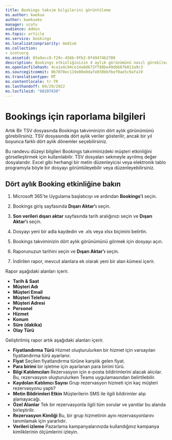 ```yaml
---
title: Bookings takvim bilgilerini görüntüleme
ms.author: kwekua
author: kwekuako
manager: scotv
audience: Admin
ms.topic: article
ms.service: bookings
ms.localizationpriority: medium
ms.collection:
- scotvorg
ms.assetid: 03a9acc9-f29c-456b-9fb2-0f49474b2708
description: Bookings etkinliğinizin 4 aylık görünümünü nasıl görebileceğinizi öğrenin
ms.openlocfilehash: 4ca1a4c94ce14a8d673ff88be49dbb67b013a9c3
ms.sourcegitcommit: 0b7070ec119e00e0dafe030bbfbef0ae5c9afa19
ms.translationtype: MT
ms.contentlocale: tr-TR
ms.lasthandoff: 09/29/2022
ms.locfileid: "68207830"
---
```

# <a name="reporting-info-for-bookings"></a>Bookings için raporlama bilgileri

Artık Bir TSV dosyasında Bookings takviminizin dört aylık görünümünü görebilirsiniz. TSV dosyasında dört aylık veriler gösterilir, ancak bir yıl boyunca farklı dört aylık dönemler seçebilirsiniz.

Bu randevu düzeyi bilgileri Bookings takviminizdeki müşteri etkinliğini görselleştirmek için kullanılabilir. TSV dosyaları sekmeyle ayrılmış değer dosyalarıdır. Excel gibi herhangi bir metin düzenleyicisi veya elektronik tablo programıyla böyle bir dosyayı görüntüleyebilir veya düzenleyebilirsiniz.

## <a name="see-four-months-of-booking-activity"></a>Dört aylık Booking etkinliğine bakın

1. Microsoft 365'te Uygulama başlatıcıyı ve ardından **Bookings'i** seçin.

1. Bookings giriş sayfasında **Dışarı Aktar'ı** seçin.

1. **Son verileri dışarı aktar** sayfasında tarih aralığınızı seçin ve **Dışarı Aktar'ı** seçin.

1. Dosyayı yeni bir adla kaydedin ve .xls veya xlsx biçimini belirtin.

1. Bookings takviminizin dört aylık görünümünü görmek için dosyayı açın.

1. Raporunuzun tarihini seçin ve **Dışarı Aktar'ı** seçin.

1. İndirilen rapor, mevcut alanlara ek olarak yeni bir alan kümesi içerir.

Rapor aşağıdaki alanları içerir.

 - **Tarih & Saat**
- **Müşteri Adı**
- **Müşteri Email**
- **Müşteri Telefonu**
- **Müşteri Adresi**
- **Personel**
- **Hizmet**
- **Konum**
- **Süre (dakika)**
- **Olay Türü**

Geliştirilmiş rapor artık aşağıdaki alanları içerir.

- **Fiyatlandırma Türü**   Hizmet oluşturulurken bir hizmet için varsayılan fiyatlandırma türü ayarlanır.
- **Fiyat**   Seçilen fiyatlandırma türüne karşılık gelen fiyat.
- **Para birimi**   bir işletme için ayarlanan para birimi türü.
- **Bilgi Katılımcıları**   Rezervasyon için e-posta bildirimlerini alacak alıcılar. Bu, rezervasyon oluşturulurken Teams uygulamasından belirtilebilir.
- **Kaydolan Katılımcı Sayısı**   Grup rezervasyon hizmeti için kaç müşteri rezervasyonu yaptı?
- **Metin Bildirimleri Etkin**   Müşterilerin SMS ile ilgili bildirimler alıp alamayacağı.
- **Özel Alanlar**   Tek bir rezervasyonla ilgili tüm sorular ve yanıtlar bu alanda birleştirilir.
- **Rezervasyon Kimliği**   Bu, bir grup hizmetinin aynı rezervasyonlarını tanımlamak için yararlıdır.
- **Verileri izleme**   Pazarlama kampanyalarınızda kullandığınız kampanya kimliklerinin ölçümlerini izleyin.
